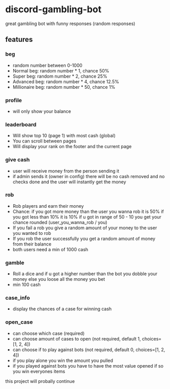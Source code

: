 # discord-gambling-bot


great gambling bot with funny responses (random responses)

## features

### beg
- random number between 0-1000
- Normal beg: random number * 1, chance 50%
- Super beg: random number * 2, chance 25%
- Advanced beg: random number * 4, chance 12.5%
- Millionaire beg: random number * 50, chance 1%

### profile
- will only show your balance

### leaderboard
- Will show top 10 (page 1) with most cash (global)
- You can scroll between pages
- Will display your rank on the footer and the current page

### give cash
- user will receive money from the person sending it
- if admin sends it (owner in config) there will be no cash removed and no checks done and the user will instantly get the money

### rob
- Rob players and earn their money
- Chance: if you got more money than the user you wanna rob it is 50% if you got less than 10% it is 10% if u got in range of 50 - 10 you get your chance rounded (user_you_wanna_rob / you)
- If you fail a rob you give a random amount of your money to the user you wanted to rob
- If you rob the user successfully you get a random amount of money from their balance
- both users need a min of 1000 cash

### gamble
- Roll a dice and if u got a higher number than the bot you dobble your money else you loose all the money you bet
- min 100 cash

### case_info
- display the chances of a case for winning cash

### open_case
- can choose which case (required)
- can choose amount of cases to open (not required, default 1, choices=[1, 2, 4])
- can choose if to play against bots (not required, default 0, choices=[1, 2, 4])
- if you play alone you win the amount you pulled
- if you played against bots you have to have the most value opened if so you win everyones items



this project will probally continue
